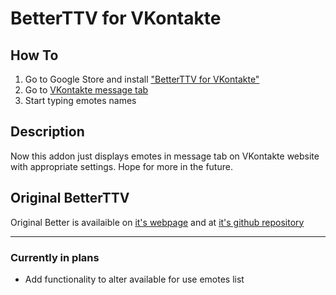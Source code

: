 # BetterTTV for VKontakte

## How To
1) Go to Google Store and install ["BetterTTV for VKontakte"]()
2) Go to [VKontakte message tab](https://vk.com/im)
3) Start typing emotes names

## Description
Now this addon just displays emotes in message tab on VKontakte website with appropriate settings. Hope for more in the future.

## Original BetterTTV
Original Better is availaible on [it's webpage](https://betterttv.com/) and at [it's github repository](https://github.com/night/betterttv)

---

### Currently in plans
* Add functionality to alter available for use emotes list